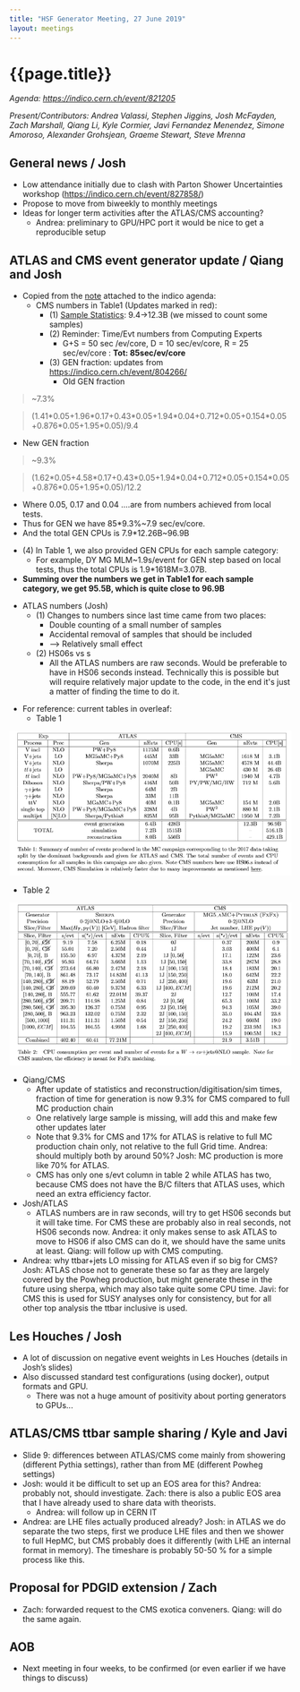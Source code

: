 ```yaml
---
title: "HSF Generator Meeting, 27 June 2019"
layout: meetings
---
```

# {{page.title}}

*Agenda:
[<span class="underline">https://indico.cern.ch/event/821205</span>](https://indico.cern.ch/event/821205)*

*Present/Contributors: Andrea Valassi, Stephen Jiggins, Josh McFayden,
Zach Marshall, Qiang Li, Kyle Cormier, Javi Fernandez Menendez, Simone
Amoroso, Alexander Grohsjean, Graeme Stewart, Steve Mrenna*

## General news / Josh
  - Low attendance initially due to clash with Parton Shower
    Uncertainties workshop
    ([<span class="underline">https://indico.cern.ch/event/827858/</span>](https://indico.cern.ch/event/827858/))
  - Propose to move from biweekly to monthly meetings
  - Ideas for longer term activities after the ATLAS/CMS accounting?
      - Andrea: preliminary to GPU/HPC port it would be nice to get a
        reproducible setup

## ATLAS and CMS event generator update / Qiang and Josh
  - Copied from the
    [<span class="underline">note</span>](https://indico.cern.ch/event/821205/contributions/3433135/note/)
    attached to the indico agenda:
      - <span class="underline">CMS numbers</span> in Table1 (Updates
        marked in red):
          - (1) [<span class="underline">Sample
            Statistics</span>](https://docs.google.com/spreadsheets/d/1vbNb4fWG5N5y9zqrpfGqFVH29DgkUzpR_jfVFH44Jxs/edit#gid=542361540):
            9.4-\>12.3B (we missed to count some samples)
          - (2) Reminder: Time/Evt numbers from Computing Experts
              - G+S = 50 sec /ev/core, D = 10 sec/ev/core, R = 25
                sec/ev/core : **<span class="underline">Tot:
                85sec/ev/core</span>**
          - (3) GEN fraction: updates from
            [<span class="underline">https://indico.cern.ch/event/804266/</span>](https://indico.cern.ch/event/804266/)
              - Old GEN fraction
> \~7.3%

> (1.41\*0.05+1.96\*0.17+0.43\*0.05+1.94\*0.04+0.712\*0.05+0.154\*0.05+0.876\*0.05+1.95\*0.05)/9.4
  - New GEN fraction
> \~9.3%

> (1.62\*0.05+4.58\*0.17+0.43\*0.05+1.94\*0.04+0.712\*0.05+0.154\*0.05+0.876\*0.05+1.95\*0.05)/12.2
  - Where 0.05, 0.17 and 0.04 ....are from numbers achieved from local
    tests.
  - Thus for GEN we have 85\*9.3%\~7.9 sec/ev/core.
  - And the total GEN CPUs is 7.9\*12.26B\~96.9B

<!-- end list -->
  - (4) In Table 1, we also provided GEN CPUs for each sample
    category:
      - For example, DY MG MLM\~1.9s/event for GEN step based on local
        tests, thus the total CPUs is 1.9\*1618M=3.07B.
  - **Summing over the numbers we get in Table1 for each sample
    category, we get 95.5B, which is quite close to 96.9B**

<!-- end list -->
  - <span class="underline">ATLAS numbers</span> (Josh)
      - (1) Changes to numbers since last time came from two places:
          - Double counting of a small number of samples
          - Accidental removal of samples that should be included
          - \--\> Relatively small effect
      - (2) HS06s vs s
          - All the ATLAS numbers are raw seconds. Would be preferable
            to have in HS06 seconds instead. Technically this is
            possible but will require relatively major update to the
            code, in the end it's just a matter of finding the time to
            do it.

<!-- end list -->
  - For reference: current tables in overleaf:
      - Table 1

![](images/2019-06-27-generators1.png)

  - Table 2

![](images/2019-06-27-generators2.png)

  - Qiang/CMS
      - After update of statistics and reconstruction/digitisation/sim
        times, fraction of time for generation is now 9.3% for CMS
        compared to full MC production chain
      - One relatively large sample is missing, will add this and make
        few other updates later
      - Note that 9.3% for CMS and 17% for ATLAS is relative to full
        MC production chain only, not relative to the full Grid time.
        Andrea: should multiply both by around 50%? Josh: MC
        production is more like 70% for ATLAS.
      - CMS has only one s/evt column in table 2 while ATLAS has two,
        because CMS does not have the B/C filters that ATLAS uses,
        which need an extra efficiency factor.
  - Josh/ATLAS
      - ATLAS numbers are in raw seconds, will try to get HS06 seconds
        but it will take time. For CMS these are probably also in real
        seconds, not HS06 seconds now. Andrea: it only makes sense to
        ask ATLAS to move to HS06 if also CMS can do it, we should
        have the same units at least. Qiang: will follow up with CMS
        computing.
  - Andrea: why ttbar+jets LO missing for ATLAS even if so big for
    CMS? Josh: ATLAS chose not to generate these so far as they are
    largely covered by the Powheg production, but might generate these
    in the future using sherpa, which may also take quite some CPU
    time. Javi: for CMS this is used for SUSY analyses only for
    consistency, but for all other top analysis the ttbar inclusive is
    used.

## Les Houches / Josh
  - A lot of discussion on negative event weights in Les Houches
    (details in Josh’s slides)
  - Also discussed standard test configurations (using docker), output
    formats and GPU.
      - There was not a huge amount of positivity about porting
        generators to GPUs...

## ATLAS/CMS ttbar sample sharing / Kyle and Javi
  - Slide 9: differences between ATLAS/CMS come mainly from showering
    (different Pythia settings), rather than from ME (different Powheg
    settings)
  - Josh: would it be difficult to set up an EOS area for this?
    Andrea: probably not, should investigate. Zach: there is also a
    public EOS area that I have already used to share data with
    theorists.
      - Andrea: will follow up in CERN IT
  - Andrea: are LHE files actually produced already? Josh: in ATLAS we
    do separate the two steps, first we produce LHE files and then we
    shower to full HepMC, but CMS probably does it differently (with
    LHE an internal format in memory). The timeshare is probably 50-50
    % for a simple process like this.

## Proposal for PDGID extension / Zach
  - Zach: forwarded request to the CMS exotica conveners. Qiang: will
    do the same again.

## AOB
  - Next meeting in four weeks, to be confirmed (or even earlier if we
    have things to discuss)
